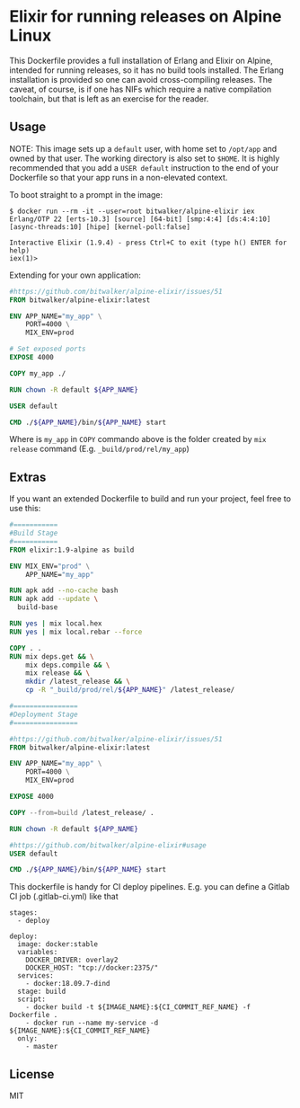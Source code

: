 # Elixir for running releases on Alpine Linux

This Dockerfile provides a full installation of Erlang and Elixir on Alpine, intended for running releases,
so it has no build tools installed. The Erlang installation is provided so one can avoid cross-compiling
releases. The caveat, of course, is if one has NIFs which require a native compilation toolchain, but that is
left as an exercise for the reader.

## Usage

NOTE: This image sets up a `default` user, with home set to `/opt/app` and owned by that user. The working directory
is also set to `$HOME`. It is highly recommended that you add a `USER default` instruction to the end of your
Dockerfile so that your app runs in a non-elevated context.

To boot straight to a prompt in the image:

```
$ docker run --rm -it --user=root bitwalker/alpine-elixir iex
Erlang/OTP 22 [erts-10.3] [source] [64-bit] [smp:4:4] [ds:4:4:10] [async-threads:10] [hipe] [kernel-poll:false]

Interactive Elixir (1.9.4) - press Ctrl+C to exit (type h() ENTER for help)
iex(1)>
```

Extending for your own application:

```dockerfile
#https://github.com/bitwalker/alpine-elixir/issues/51
FROM bitwalker/alpine-elixir:latest

ENV APP_NAME="my_app" \
    PORT=4000 \
    MIX_ENV=prod

# Set exposed ports
EXPOSE 4000

COPY my_app ./

RUN chown -R default ${APP_NAME}

USER default

CMD ./${APP_NAME}/bin/${APP_NAME} start
```

Where is `my_app` in `COPY` commando above is the folder created by `mix release` command (E.g. `_build/prod/rel/my_app`)


## Extras

If you want an extended Dockerfile to build and run your project, feel free to use this:
```dockerfile
#===========
#Build Stage
#===========
FROM elixir:1.9-alpine as build

ENV MIX_ENV="prod" \
    APP_NAME="my_app"

RUN apk add --no-cache bash
RUN apk add --update \
  build-base

RUN yes | mix local.hex
RUN yes | mix local.rebar --force

COPY . .
RUN mix deps.get && \
    mix deps.compile && \
    mix release && \
    mkdir /latest_release && \
    cp -R "_build/prod/rel/${APP_NAME}" /latest_release/

#================
#Deployment Stage
#================

#https://github.com/bitwalker/alpine-elixir/issues/51
FROM bitwalker/alpine-elixir:latest

ENV APP_NAME="my_app" \
    PORT=4000 \
    MIX_ENV=prod

EXPOSE 4000

COPY --from=build /latest_release/ .

RUN chown -R default ${APP_NAME}

#https://github.com/bitwalker/alpine-elixir#usage
USER default

CMD ./${APP_NAME}/bin/${APP_NAME} start

```
This dockerfile is handy for CI deploy pipelines. E.g. you can define a Gitlab CI job (.gitlab-ci.yml) like that

````
stages:
  - deploy

deploy:
  image: docker:stable
  variables:
    DOCKER_DRIVER: overlay2
    DOCKER_HOST: "tcp://docker:2375/"
  services:
    - docker:18.09.7-dind
  stage: build
  script:
    - docker build -t ${IMAGE_NAME}:${CI_COMMIT_REF_NAME} -f Dockerfile .
    - docker run --name my-service -d ${IMAGE_NAME}:${CI_COMMIT_REF_NAME}
  only:
    - master
````
## License

MIT
